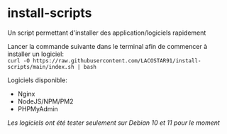 # install-scripts
Un script permettant d'installer des application/logiciels rapidement

Lancer la commande suivante dans le terminal afin de commencer à installer un logiciel:<br>
`curl -O https://raw.githubusercontent.com/LACOSTAR91/install-scripts/main/index.sh | bash`

Logiciels disponible:
- Nginx
- NodeJS/NPM/PM2
- PHPMyAdmin

*Les logiciels ont été tester seulement sur Debian 10 et 11 pour le moment*
